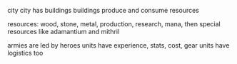 city
city has buildings
buildings produce and consume resources

resources: wood, stone, metal, production, research, mana, then special resources like adamantium and mithril

armies are led by heroes
units have experience, stats, cost, gear
units have logistics too
